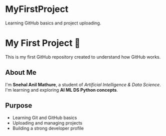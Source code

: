 # MyFirstProject
Learning GitHub basics and project uploading.
# My First Project 🌟
This is my first GitHub repository created to understand how GitHub works.

## About Me
I'm **Snehal Anil Mathure**, a student of *Artificial Intelligence & Data Science*.
I'm learning and exploring **AI ML DS Python concepts**.

## Purpose
- Learning Git and GitHub basics  
- Uploading and managing projects  
- Building a strong developer profile
